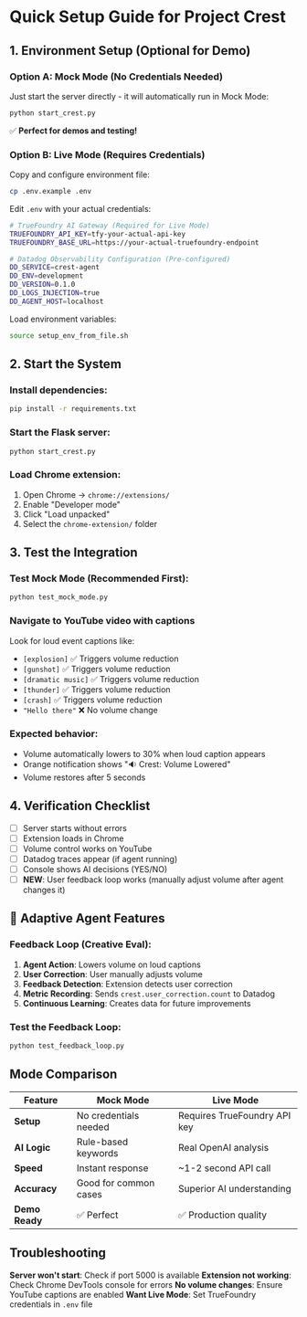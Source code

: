 # Quick Setup Guide for Project Crest

## 1. Environment Setup (Optional for Demo)

### Option A: Mock Mode (No Credentials Needed)
Just start the server directly - it will automatically run in Mock Mode:
```bash
python start_crest.py
```
✅ **Perfect for demos and testing!**

### Option B: Live Mode (Requires Credentials)
Copy and configure environment file:
```bash
cp .env.example .env
```

Edit `.env` with your actual credentials:
```bash
# TrueFoundry AI Gateway (Required for Live Mode)
TRUEFOUNDRY_API_KEY=tfy-your-actual-api-key
TRUEFOUNDRY_BASE_URL=https://your-actual-truefoundry-endpoint

# Datadog Observability Configuration (Pre-configured)
DD_SERVICE=crest-agent
DD_ENV=development
DD_VERSION=0.1.0
DD_LOGS_INJECTION=true
DD_AGENT_HOST=localhost
```

Load environment variables:
```bash
source setup_env_from_file.sh
```

## 2. Start the System

### Install dependencies:
```bash
pip install -r requirements.txt
```

### Start the Flask server:
```bash
python start_crest.py
```

### Load Chrome extension:
1. Open Chrome → `chrome://extensions/`
2. Enable "Developer mode"
3. Click "Load unpacked"
4. Select the `chrome-extension/` folder

## 3. Test the Integration

### Test Mock Mode (Recommended First):
```bash
python test_mock_mode.py
```

### Navigate to YouTube video with captions
Look for loud event captions like:
- `[explosion]` ✅ Triggers volume reduction
- `[gunshot]` ✅ Triggers volume reduction  
- `[dramatic music]` ✅ Triggers volume reduction
- `[thunder]` ✅ Triggers volume reduction
- `[crash]` ✅ Triggers volume reduction
- `"Hello there"` ❌ No volume change

### Expected behavior:
- Volume automatically lowers to 30% when loud caption appears
- Orange notification shows "🔉 Crest: Volume Lowered"
- Volume restores after 5 seconds

## 4. Verification Checklist

- [ ] Server starts without errors
- [ ] Extension loads in Chrome
- [ ] Volume control works on YouTube
- [ ] Datadog traces appear (if agent running)
- [ ] Console shows AI decisions (YES/NO)
- [ ] **NEW**: User feedback loop works (manually adjust volume after agent changes it)

## 🔄 Adaptive Agent Features

### Feedback Loop (Creative Eval):
1. **Agent Action**: Lowers volume on loud captions
2. **User Correction**: User manually adjusts volume
3. **Feedback Detection**: Extension detects user correction
4. **Metric Recording**: Sends `crest.user_correction.count` to Datadog
5. **Continuous Learning**: Creates data for future improvements

### Test the Feedback Loop:
```bash
python test_feedback_loop.py
```

## Mode Comparison

| Feature | Mock Mode | Live Mode |
|---------|-----------|-----------|
| **Setup** | No credentials needed | Requires TrueFoundry API key |
| **AI Logic** | Rule-based keywords | Real OpenAI analysis |
| **Speed** | Instant response | ~1-2 second API call |
| **Accuracy** | Good for common cases | Superior AI understanding |
| **Demo Ready** | ✅ Perfect | ✅ Production quality |

## Troubleshooting

**Server won't start**: Check if port 5000 is available
**Extension not working**: Check Chrome DevTools console for errors
**No volume changes**: Ensure YouTube captions are enabled
**Want Live Mode**: Set TrueFoundry credentials in `.env` file